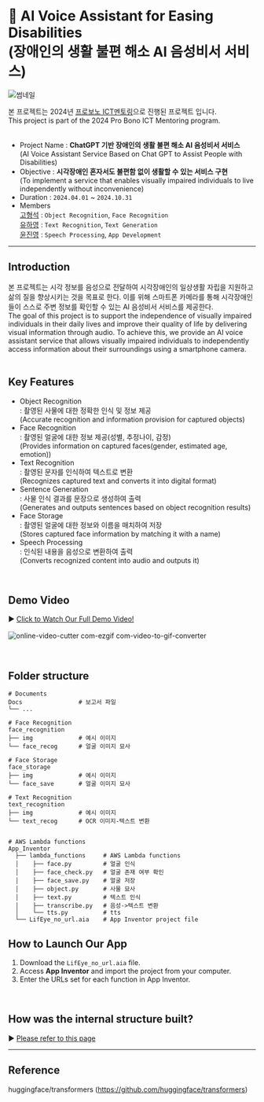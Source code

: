 # 👀 AI Voice Assistant for Easing Disabilities <br> (장애인의 생활 불편 해소 AI 음성비서 서비스)
![썸네일](https://github.com/user-attachments/assets/74178716-1335-4c6d-a04c-72bbeb089335)



본 프로젝트는 2024년 [프로보노 ICT멘토링](https://www.hanium.or.kr/portal/index.do)으로 진행된 프로젝트 입니다.<br>
This project is part of the 2024 Pro Bono ICT Mentoring program.<br><br>
 
- Project Name : **ChatGPT 기반 장애인의 생활 불편 해소 AI 음성비서 서비스**<br>
 (AI Voice Assistant Service Based on Chat GPT to Assist People with Disabilities)
- Objective : **시각장애인 혼자서도 불편함 없이 생활할 수 있는 서비스 구현**<br>
(To implement a service that enables visually impaired individuals to live independently without inconvenience)
- Duration : `2024.04.01` ~ `2024.10.31` 
- Members
<br>[고형석](https://github.com/hyeongseokgo) : `Object Recognition`, `Face Recognition`
<br>[유하영](https://github.com/Hayeonggg) : `Text Recognition`, `Text Generation`
<br>[윤진영](https://github.com/jin7369) : `Speech Processing`, `App Development`

***

## Introduction
본 프로젝트는 시각 정보를 음성으로 전달하여 시각장애인의 일상생활 자립을 지원하고 삶의 질을 향상시키는 것을 목표로 한다. 이를 위해 스마트폰 카메라를 통해 시각장애인들이 스스로 주변 정보를 확인할 수 있는 AI 음성비서 서비스를 제공한다.<br>
The goal of this project is to support the independence of visually impaired individuals in their daily lives and improve their quality of life by delivering visual information through audio. To achieve this, we provide an AI voice assistant service that allows visually impaired individuals to independently access information about their surroundings using a smartphone camera.<br><br>



## Key Features
- Object Recognition <br> : 촬영된 사물에 대한 정확한 인식 및 정보 제공<br> (Accurate recognition and information provision for captured objects)<br>
- Face Recognition <br> : 촬영된 얼굴에 대한 정보 제공(성별, 추정나이, 감정)<br> (Provides information on captured faces(gender, estimated age, emotion))<br>
- Text Recognition <br> : 촬영된 문자를 인식하여 텍스트로 변환<br> (Recognizes captured text and converts it into digital format)<br>
- Sentence Generation <br> : 사물 인식 결과를 문장으로 생성하여 출력<br> (Generates and outputs sentences based on object recognition results)<br>
- Face Storage <br> : 촬영된 얼굴에 대한 정보와 이름을 매치하여 저장<br> (Stores captured face information by matching it with a name)<br>
- Speech Processing <br> : 인식된 내용을 음성으로 변환하여 출력<br> (Converts recognized content into audio and outputs it)<br>


<br>

## Demo Video
▶ [Click to Watch Our Full Demo Video!](https://youtu.be/qjB4XeM9WYE?si=yhnpIZsHjzvN_7i6)
<br><br>
![online-video-cutter com-ezgif com-video-to-gif-converter](https://github.com/user-attachments/assets/f6703a58-7ed7-4aa9-b400-307f099707a4)


<br>


## Folder structure
```
# Documents
Docs                # 보고서 파일
└── ...

# Face Recognition
face_recognition
├── img             # 예시 이미지
└── face_recog      # 얼굴 이미지 묘사 

# Face Storage
face_storage
├── img             # 예시 이미지
└── face_save       # 얼굴 이미지 묘사 

# Text Recognition
text_recognition
├── img             # 예시 이미지
└── text_recog      # OCR 이미지-텍스트 변환


# AWS Lambda functions
App_Inventor
  ├── lambda_functions     # AWS Lambda functions
  │    ├── face.py         # 얼굴 인식
  │    ├── face_check.py   # 얼굴 존재 여부 확인
  │    ├── face_save.py    # 얼굴 저장
  │    ├── object.py       # 사물 묘사
  │    ├── text.py         # 텍스트 인식
  │    ├── transcribe.py   # 음성->텍스트 변환
  │    └── tts.py          # tts
  └── LifEye_no_url.aia    # App Inventor project file
```


## How to Launch Our App
1. Download the `LifEye_no_url.aia` file.
2. Access **App Inventor** and import the project from your computer.
3. Enter the URLs set for each function in App Inventor.

<br>

## How was the internal structure built?
▶ [Please refer to this page](https://youtu.be/qjB4XeM9WYE?si=yhnpIZsHjzvN_7i6)

___
## Reference
huggingface/transformers (https://github.com/huggingface/transformers)


<br><br>



<br><br><br><br><br>
